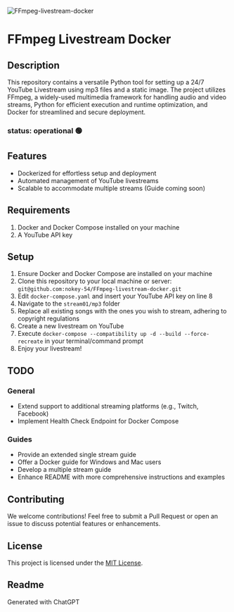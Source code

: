 ![FFmpeg-livestream-docker](https://images.unsplash.com/photo-1594394489098-74ac04c0fc2e?ixlib=rb-4.0.3&ixid=MnwxMjA3fDB8MHxwaG90by1wYWdlfHx8fGVufDB8fHx8&auto=format&fit=crop&w=4170&q=80)

# FFmpeg Livestream Docker

## Description
This repository contains a versatile Python tool for setting up a 24/7 YouTube Livestream using mp3 files and a static image. The project utilizes FFmpeg, a widely-used multimedia framework for handling audio and video streams, Python for efficient execution and runtime optimization, and Docker for streamlined and secure deployment.

### status: operational 🟢

## Features
- Dockerized for effortless setup and deployment
- Automated management of YouTube livestreams
- Scalable to accommodate multiple streams (Guide coming soon)

## Requirements
1. Docker and Docker Compose installed on your machine
2. A YouTube API key

## Setup
1. Ensure Docker and Docker Compose are installed on your machine
2. Clone this repository to your local machine or server: `git@github.com:nokey-54/FFmpeg-livestream-docker.git`
3. Edit `docker-compose.yaml` and insert your YouTube API key on line 8
4. Navigate to the `stream01/mp3` folder
5. Replace all existing songs with the ones you wish to stream, adhering to copyright regulations
6. Create a new livestream on YouTube
7. Execute `docker-compose --compatibility up -d --build --force-recreate` in your terminal/command prompt
8. Enjoy your livestream!

## TODO

### General
- Extend support to additional streaming platforms (e.g., Twitch, Facebook)
- Implement Health Check Endpoint for Docker Compose

### Guides
- Provide an extended single stream guide
- Offer a Docker guide for Windows and Mac users
- Develop a multiple stream guide
- Enhance README with more comprehensive instructions and examples

## Contributing
We welcome contributions! Feel free to submit a Pull Request or open an issue to discuss potential features or enhancements.

## License
This project is licensed under the [MIT License](LICENSE.md).

## Readme 
Generated with ChatGPT 
